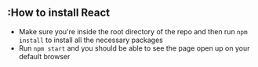 ## :How to install React
- Make sure you're inside the root directory of the repo and then run `npm install` to install all the necessary packages
- Run `npm start` and you should be able to see the page open up on your default browser
